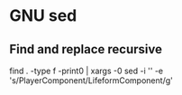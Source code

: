 # GNU sed

## Find and replace recursive
find . -type f -print0 | xargs -0 sed -i '' -e 's/PlayerComponent/LifeformComponent/g'
